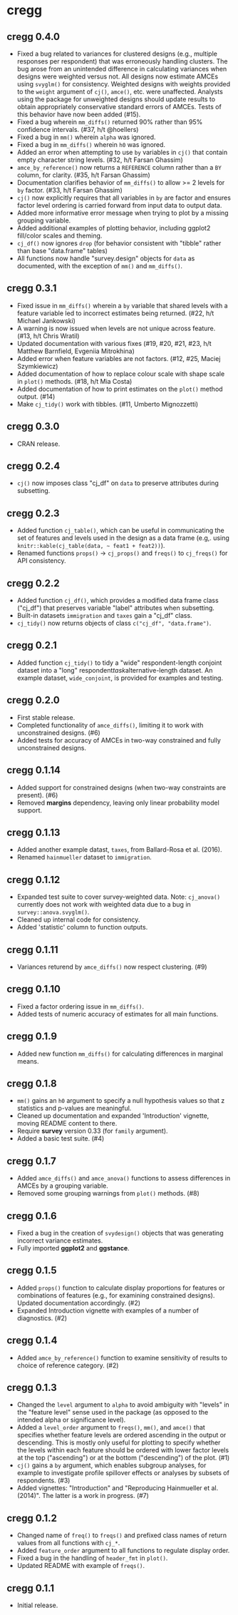 # cregg

## cregg 0.4.0

* Fixed a bug related to variances for clustered designs (e.g., multiple responses per respondent) that was erroneously handling clusters. The bug arose from an unintended difference in calculating variances when designs were weighted versus not. All designs now estimate AMCEs using `svyglm()` for consistency. Weighted designs with weights provided to the `weight` argument of `cj()`, `amce()`, etc. were unaffected. Analysts using the package for unweighted designs should update results to obtain appropriately conservative standard errors of AMCEs. Tests of this behavior have now been added (#15).
* Fixed a bug wherein `mm_diffs()` returned 90% rather than 95% confidence intervals. (#37, h/t @hoellers)
* Fixed a bug in `mm()` wherein `alpha` was ignored.
* Fixed a bug in `mm_diffs()` wherein `h0` was ignored.
* Added an error when attempting to use `by` variables in `cj()` that contain empty character string levels. (#32, h/t Farsan Ghassim)
* `amce_by_reference()` now returns a `REFERENCE` column rather than a `BY` column, for clarity. (#35, h/t Farsan Ghassim)
* Documentation clarifies behavior of `mm_diffs()` to allow >= 2 levels for `by` factor. (#33, h/t Farsan Ghassim)
* `cj()` now explicitly requires that all variables in `by` are factor and ensures factor level ordering is carried forward from input data to output data.
* Added more informative error message when trying to plot by a missing grouping variable.
* Added additional examples of plotting behavior, including ggplot2 fill/color scales and theming.
* `cj_df()` now ignores `drop` (for behavior consistent with "tibble" rather than base "data.frame" tables)
* All functions now handle "survey.design" objects for `data` as documented, with the exception of `mm()` and `mm_diffs()`.

## cregg 0.3.1

* Fixed issue in `mm_diffs()` wherein a `by` variable that shared levels with a feature variable led to incorrect estimates being returned. (#22, h/t Michael Jankowski)
* A warning is now issued when levels are not unique across feature. (#13, h/t Chris Wratil)
* Updated documentation with various fixes (#19, #20, #21, #23, h/t Matthew Barnfield, Evgeniia Mitrokhina)
* Added error when feature variables are not factors. (#12, #25, Maciej Szymkiewicz)
* Added documentation of how to replace colour scale with shape scale in `plot()` methods. (#18, h/t Mia Costa)
* Added documentation of how to print estimates on the `plot()` method output. (#14)
* Make `cj_tidy()` work with tibbles. (#11, Umberto Mignozzetti)

## cregg 0.3.0

* CRAN release.

## cregg 0.2.4

* `cj()` now imposes class "cj_df" on `data` to preserve attributes during subsetting.

## cregg 0.2.3

* Added function `cj_table()`, which can be useful in communicating the set of features and levels used in the design as a data frame (e.g,. using `knitr::kable(cj_table(data, ~ feat1 + feat2))`).
* Renamed functions `props()` -> `cj_props()` and `freqs()` to `cj_freqs()` for API consistency.

## cregg 0.2.2

* Added function `cj_df()`, which provides a modified data frame class ("cj_df") that preserves variable "label" attributes when subsetting.
* Built-in datasets `immigration` and `taxes` gain a "cj_df" class.
* `cj_tidy()` now returns objects of class `c("cj_df", "data.frame")`.

## cregg 0.2.1

* Added function `cj_tidy()` to tidy a "wide" respondent-length conjoint dataset into a "long" respondent*task*alternative-length dataset. An example dataset, `wide_conjoint`, is provided for examples and testing.

## cregg 0.2.0

* First stable release.
* Completed functionality of `amce_diffs()`, limiting it to work with unconstrained designs. (#6)
* Added tests for accuracy of AMCEs in two-way constrained and fully unconstrained designs.

## cregg 0.1.14

* Added support for constrained designs (when two-way constraints are present). (#6)
* Removed **margins** dependency, leaving only linear probability model support.

## cregg 0.1.13

* Added another example datast, `taxes`, from Ballard-Rosa et al. (2016).
* Renamed `hainmueller` dataset to `immigration`.

## cregg 0.1.12

* Expanded test suite to cover survey-weighted data. Note: `cj_anova()` currently does not work with weighted data due to a bug in `survey::anova.svyglm()`.
* Cleaned up internal code for consistency.
* Added 'statistic' column to function outputs.

## cregg 0.1.11

* Variances returend by `amce_diffs()` now respect clustering. (#9)

## cregg 0.1.10

* Fixed a factor ordering issue in `mm_diffs()`.
* Added tests of numeric accuracy of estimates for all main functions.

## cregg 0.1.9

* Added new function `mm_diffs()` for calculating differences in marginal means.

## cregg 0.1.8

* `mm()` gains an `h0` argument to specify a null hypothesis values so that z statistics and p-values are meaningful.
* Cleaned up documentation and expanded 'Introduction' vignette, moving README content to there.
* Require **survey** version 0.33 (for `family` argument).
* Added a basic test suite. (#4)

## cregg 0.1.7

* Added `amce_diffs()` and `amce_anova()` functions to assess differences in AMCEs by a grouping variable.
* Removed some grouping warnings from `plot()` methods. (#8)

## cregg 0.1.6

* Fixed a bug in the creation of `svydesign()` objects that was generating incorrect variance estimates.
* Fully imported **ggplot2** and **ggstance**.

## cregg 0.1.5

* Added `props()` function to calculate display proportions for features or combinations of features (e.g., for examining constrained designs). Updated documentation accordingly. (#2)
* Expanded Introduction vignette with examples of a number of diagnostics. (#2)

## cregg 0.1.4

* Added `amce_by_reference()` function to examine sensitivity of results to choice of reference category. (#2)

## cregg 0.1.3

* Changed the `level` argument to `alpha` to avoid ambiguity with "levels" in the "feature level" sense used in the package (as opposed to the intended alpha or significance level).
* Added a `level_order` argument to `freqs()`, `mm()`, and `amce()` that specifies whether feature levels are ordered ascending in the output or descending. This is mostly only useful for plotting to specify whether the levels within each feature should be ordered with lower factor levels at the top ("ascending") or at the bottom ("descending") of the plot. (#1)
* `cj()` gains a `by` argument, which enables subgroup analyses, for example to investigate profile spillover effects or analyses by subsets of respondents. (#3)
* Added vignettes: "Introduction" and "Reproducing Hainmueller et al. (2014)". The latter is a work in progress. (#7)

## cregg 0.1.2

* Changed name of `freq()` to `freqs()` and prefixed class names of return values from all functions with `cj_*`.
* Added `feature_order` argument to all functions to regulate display order.
* Fixed a bug in the handling of `header_fmt` in `plot()`.
* Updated README with example of `freqs()`.

## cregg 0.1.1

* Initial release.
